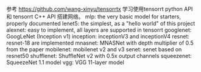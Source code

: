 参考 https://github.com/wang-xinyu/tensorrtx
学习使用tensorrt python API 和 tensorrt C++ API 搭建网络。
mlp: the very basic model for starters, properly documented
lenet5: the simplest, as a "hello world" of this project
alexnet: easy to implement, all layers are supported in tensorrt
googlenet: GoogLeNet (Inception v1)
inception: inceptionV3 and inceptionV4
resnet: resnet-18 are implemented
mnasnet: MNASNet with depth multiplier of 0.5 from the paper
mobilenet: mobilenet v2 and v3
senet: senet based on resnet50
shufflenet: ShuffleNet v2 with 0.5x output channels
squeezenet: SqueezeNet 1.1 model
vgg: VGG 11-layer model
